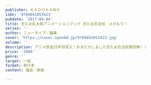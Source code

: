 ```yaml
---
publisher: ＫＡＤＯＫＡＷＡ
isbn: '9784041053423'
pubdate: '2017-04-04'
title: 忍たま乱太郎アニメーションブック 忍たま忍法帖　メガもり！
series: ''
author: ニュータイプ／編集
cover: 'https://cover.openbd.jp/9784041053423.jpg'
volume: ''
description: アニメ放送25年目突入！おまたせしました忍たま忍法帖第四弾！！
price: '1900'
genre: ''
target: 一般
format: 単行本
content: 諸芸・娯楽

---
```

